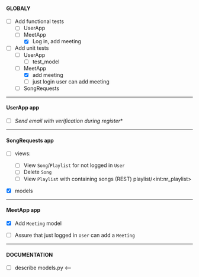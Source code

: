 #### GLOBALY
- [ ] Add functional tests
  - [ ] UserApp
  - [ ] MeetApp
    - [x] Log in, add meeting
- [ ] Add unit tests
  - [ ] UserApp
    - [ ] test_model
  - [ ] MeetApp
    - [x] add meeting
    - [ ] just login user can add meeting
  - [ ] SongRequests

---
#### UserApp app
- [ ] *Send email with verification during register**

---
#### SongRequests app
- [ ] views:
  - [ ] View `Song`/`Playlist` for not logged in `User`
  - [ ] Delete `Song`
  - [ ] View `Playlist` with containing songs (REST) playlist/\<int:nr_playlist>
- [x] models


---
#### MeetApp app
- [x] Add `Meeting` model
- [ ] Assure that just logged in `User` can add a `Meeting`


---
#### DOCUMENTATION

- [ ] describe models.py <--